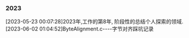 ### 2023 
[2023-05-23 00:07:28]2023年,工作的第8年, 阶段性的总结个人探索的领域.
[2023-06-02 01:04:52]ByteAlignment.c----字节对齐踩坑记录